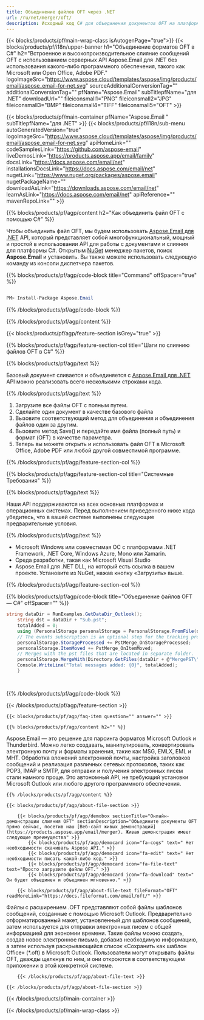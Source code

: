 ```yaml
---
title: Объединение файлов OFT через .NET
url: /ru/net/merger/oft/
description: Исходный код C# для объединения документов OFT на платформах .NET Framework, .NET Core и Xamarin.
---
```


{{< blocks/products/pf/main-wrap-class isAutogenPage="true">}}
{{< blocks/products/pf/i18n/upper-banner h1="Объединение форматов OFT в C#" h2="Встроенное и высокопроизводительное слияние сообщений OFT с использованием серверных API Aspose.Email для .NET без использования какого-либо программного обеспечения, такого как Microsoft или Open Office, Adobe PDF." logoImageSrc="https://www.aspose.cloud/templates/aspose/img/products/email/aspose_email-for-net.svg" sourceAdditionalConversionTag="" additionalConversionTag="" pfName="Aspose.Email" subTitlepfName="для .NET" downloadUrl="" fileiconsmall1="PNG" fileiconsmall2="JPG" fileiconsmall3="BMP" fileiconsmall4="TIFF" fileiconsmall5="OFT" >}}

{{< blocks/products/pf/main-container pfName="Aspose.Email " subTitlepfName="для .NET" >}}
{{< blocks/products/pf/i18n/sub-menu autoGeneratedVersion="true" logoImageSrc="https://www.aspose.cloud/templates/aspose/img/products/email/aspose_email-for-net.svg" apiHomeLink="" codeSamplesLink="https://github.com/aspose-email" liveDemosLink="https://products.aspose.app/email/family" docsLink="https://docs.aspose.com/email/net" installationsDocsLink="https://docs.aspose.com/email/net" nugetLink="https://www.nuget.org/packages/aspose.email" nugetPackageName="" downloadAsLink="https://downloads.aspose.com/email/net" learnAsLink="https://docs.aspose.com/email/net" apiReference="" mavenRepoLink="" >}}

{{% blocks/products/pf/agp/content h2="Как объединить файл OFT с помощью C#" %}}

Чтобы объединить файл OFT, мы будем использовать <a href="https://products.aspose.com/email/net/">Aspose.Email для .NET</a> API, который представляет собой многофункциональный, мощный и простой в использовании API для работы с документами и слияния для платформы C#. Открытым <a href="https://www.nuget.org/packages/aspose.email">NuGet</a> менеджер пакетов, поиск <b>Aspose.Email</b> и установить. Вы также можете использовать следующую команду из консоли диспетчера пакетов.

{{% blocks/products/pf/agp/code-block title="Command" offSpacer="true" %}}

```cs

PM> Install-Package Aspose.Email

```

{{% /blocks/products/pf/agp/code-block %}}

{{% /blocks/products/pf/agp/content %}}

{{< blocks/products/pf/agp/feature-section isGrey="true" >}}

{{% blocks/products/pf/agp/feature-section-col title="Шаги по слиянию файлов OFT в C#" %}}

{{% blocks/products/pf/agp/text %}}

 Базовый документ сливается и объединяется с
 [Aspose.Email для .NET](https://products.aspose.com/email/net/)
 API можно реализовать всего несколькими строками кода.

{{% /blocks/products/pf/agp/text %}}

1. Загрузите все файлы OFT с полным путем.
1. Сделайте один документ в качестве базового файла
1. Вызовите соответствующий метод для объединения и объединения файлов один за другим.
1. Вызовите метод Save() и передайте имя файла (полный путь) и формат (OFT) в качестве параметра.
1. Теперь вы можете открыть и использовать файл OFT в Microsoft Office, Adobe PDF или любой другой совместимой программе.


{{% /blocks/products/pf/agp/feature-section-col %}}

{{% blocks/products/pf/agp/feature-section-col title="Системные Требования" %}}

{{% blocks/products/pf/agp/text %}}

 Наши API поддерживаются на всех основных платформах и операционных системах. Перед выполнением приведенного ниже кода убедитесь, что в вашей системе выполнены следующие предварительные условия.

{{% /blocks/products/pf/agp/text %}}

-  Microsoft Windows или совместимая ОС с платформами .NET Framework, .NET Core, Windows Azure, Mono или Xamarin.
-  Среда разработки, такая как Microsoft Visual Studio
-  Aspose.Email для .NET DLL, на который есть ссылка в вашем проекте. Установите из NuGet, нажав кнопку «Загрузить» выше.

{{% /blocks/products/pf/agp/feature-section-col %}}

{{% blocks/products/pf/agp/code-block title="Объединение файлов OFT — C#" offSpacer="" %}}

```cs
string dataDir = RunExamples.GetDataDir_Outlook();
    string dst = dataDir + "Sub.pst";
    totalAdded = 0;
    using (PersonalStorage personalStorage = PersonalStorage.FromFile(dst)){
    // The events subscription is an optional step for the tracking process only.
    personalStorage.StorageProcessed += PstMerge_OnStorageProcessed;
    personalStorage.ItemMoved += PstMerge_OnItemMoved;
    // Merges with the pst files that are located in separate folder.
    personalStorage.MergeWith(Directory.GetFiles(dataDir + @"MergePST\"));
    Console.WriteLine("Total messages added: {0}", totalAdded);
    } 

       

```

{{% /blocks/products/pf/agp/code-block %}}

{{< /blocks/products/pf/agp/feature-section >}}

    {{< blocks/products/pf/agp/faq-item question="" answer="" >}}


<!-- aboutfile Starts -->

    {{% blocks/products/pf/agp/content h2="" %}}

Aspose.Email — это решение для парсинга форматов Microsoft Outlook и Thunderbird. Можно легко создавать, манипулировать, конвертировать электронную почту и форматы хранения, такие как MSG, EMLX, EML и MHT. Обработка вложений электронной почты, настройка заголовков сообщений и реализация различных сетевых протоколов, таких как POP3, IMAP и SMTP, для отправки и получения электронных писем стали намного проще. Это автономный API, не требующий установки Microsoft Outlook или любого другого программного обеспечения. 



    {{% /blocks/products/pf/agp/content %}}

    {{< blocks/products/pf/agp/about-file-section >}}

        {{< blocks/products/pf/agp/demobox sectionTitle="Онлайн-демонстрации слияния OFT" sectionDescription="Объедините документы OFT прямо сейчас, посетив наш [Веб-сайт живых демонстраций](https://products.aspose.app/email/merger). Живая демонстрация имеет следующие преимущества" >}}
            {{< blocks/products/pf/agp/democard icon="fa-cogs" text=" Нет необходимости скачивать Aspose API." >}}
            {{< blocks/products/pf/agp/democard icon="fa-edit" text=" Нет необходимости писать какой-либо код." >}}
            {{< blocks/products/pf/agp/democard icon="fa-file-text" text="Просто загрузите файлы OFT." >}}
            {{< blocks/products/pf/agp/democard icon="fa-download" text=" Он будет объединен и объединен мгновенно." >}}

        {{< blocks/products/pf/agp/about-file-text fileFormat="OFT" readMoreLink="https://docs.fileformat.com/email/oft/" >}}
Файлы с расширением .OFT представляют собой файлы шаблонов сообщений, созданные с помощью Microsoft Outlook. Предварительно отформатированный макет, установленный для шаблонов сообщений, затем используется для отправки электронных писем с общей информацией для экономии времени. Такие файлы можно создать, создав новое электронное письмо, добавив необходимую информацию, а затем используя раскрывающийся список «Сохранить как шаблон Office» (*.oft) в Microsoft Outlook. Пользователи могут открывать файлы OFT, дважды щелкнув по ним, и они откроются в соответствующем приложении в этой конкретной системе.

        {{< /blocks/products/pf/agp/about-file-text >}}

    {{< /blocks/products/pf/agp/about-file-section >}}

<!-- aboutfile Ends -->



{{< /blocks/products/pf/main-container >}}
   
{{< /blocks/products/pf/main-wrap-class >}}